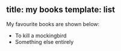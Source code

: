 title: my books
template: list
---
My favourite books are shown below:

* To kill a mockingbird
* Something else entirely